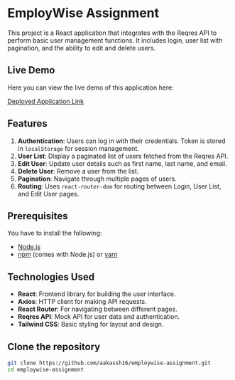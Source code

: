 # EmployWise Assignment

This project is a React application that integrates with the Reqres API to perform basic user management functions. It includes login, user list with pagination, and the ability to edit and delete users.

## Live Demo
Here you can view the live demo of this application here:

[Deployed Application Link](https://aakassh16.github.io/EmployWise/)

## Features

1. **Authentication**: Users can log in with their credentials. Token is stored in `localStorage` for session management.
2. **User List**: Display a paginated list of users fetched from the Reqres API.
3. **Edit User**: Update user details such as first name, last name, and email.
4. **Delete User**: Remove a user from the list.
5. **Pagination**: Navigate through multiple pages of users.
6. **Routing**: Uses `react-router-dom` for routing between Login, User List, and Edit User pages.

## Prerequisites

You have to install the following:
- [Node.js](https://nodejs.org/en/)
- [npm](https://www.npmjs.com/) (comes with Node.js) or [yarn](https://yarnpkg.com/)

## Technologies Used

- **React**: Frontend library for building the user interface.
- **Axios**: HTTP client for making API requests.
- **React Router**: For navigating between different pages.
- **Reqres API**: Mock API for user data and authentication.
- **Tailwind CSS**: Basic styling for layout and design.


## Clone the repository

```bash
git clone https://github.com/aakassh16/employwise-assignment.git
cd employwise-assignment

